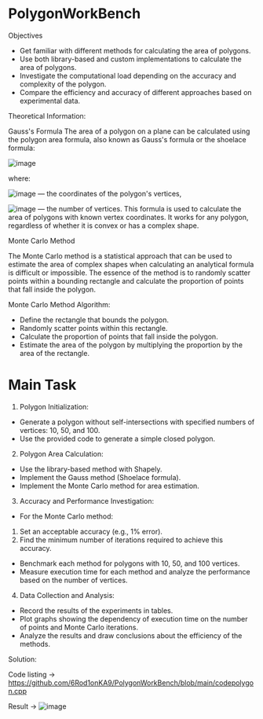 # PolygonWorkBench

Objectives 
-	Get familiar with different methods for calculating the area of polygons. 
-	Use both library-based and custom implementations to calculate the area of polygons. 
-	Investigate the computational load depending on the accuracy and complexity of the polygon. 
-	Compare the efficiency and accuracy of different approaches based on experimental data. 

Theoretical Information:

Gauss's Formula 
The area of a polygon on a plane can be calculated using the polygon area formula, also known as Gauss's formula or the shoelace formula: 

![image](https://github.com/user-attachments/assets/0cb3b6ae-9c13-4e93-b38b-74d1aecac864)

where:

![image](https://github.com/user-attachments/assets/06b9b12d-94fe-4de8-b046-f40f915a3dc2) — the coordinates of the polygon's vertices,

![image](https://github.com/user-attachments/assets/9931ba8c-023c-47cd-919b-6dfded97e152) — the number of vertices.
This formula is used to calculate the area of polygons with known vertex coordinates. It works for any polygon, regardless of whether it is convex or has a complex shape.

Monte Carlo Method

The Monte Carlo method is a statistical approach that can be used to estimate the area of complex shapes when calculating an analytical formula is difficult or impossible. The essence of the method is to randomly scatter points within a bounding rectangle and calculate the proportion of points that fall inside the polygon.

Monte Carlo Method Algorithm: 
-	Define the rectangle that bounds the polygon. 
-	Randomly scatter points within this rectangle. 
-	Calculate the proportion of points that fall inside the polygon. 
-	Estimate the area of the polygon by multiplying the proportion by the area of the rectangle. 

# Main Task

1)	Polygon Initialization: 
-	Generate a polygon without self-intersections with specified numbers of vertices: 10, 50, and 100. 
-	Use the provided code to generate a simple closed polygon. 
2)	Polygon Area Calculation: 
-	Use the library-based method with Shapely. 
-	Implement the Gauss method (Shoelace formula). 
-	Implement the Monte Carlo method for area estimation. 
3)	Accuracy and Performance Investigation: 
-	For the Monte Carlo method: 
1.	Set an acceptable accuracy (e.g., 1% error). 
2.	Find the minimum number of iterations required to achieve this accuracy. 
-	Benchmark each method for polygons with 10, 50, and 100 vertices. 
-	Measure execution time for each method and analyze the performance based on the number of vertices. 
4)	Data Collection and Analysis: 
-	Record the results of the experiments in tables. 
-	Plot graphs showing the dependency of execution time on the number of points and Monte Carlo iterations. 
-	Analyze the results and draw conclusions about the efficiency of the methods.

Solution:

Code listing -> https://github.com/6Rod1onKA9/PolygonWorkBench/blob/main/codepolygon.cpp

Result -> ![image](https://github.com/user-attachments/assets/3aad9bb4-983b-445c-9566-a77ad1347303)
